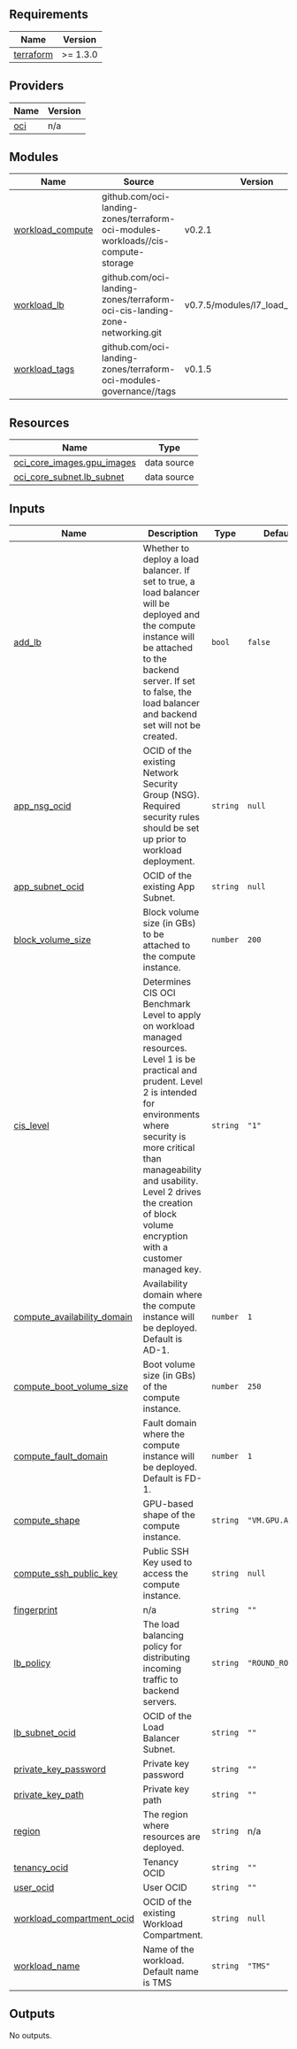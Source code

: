## Requirements

| Name | Version |
|------|---------|
| <a name="requirement_terraform"></a> [terraform](#requirement\_terraform) | >= 1.3.0 |

## Providers

| Name | Version |
|------|---------|
| <a name="provider_oci"></a> [oci](#provider\_oci) | n/a |

## Modules

| Name | Source | Version                          |
|------|--------|----------------------------------|
| <a name="module_workload_compute"></a> [workload\_compute](#module\_workload\_compute) | github.com/oci-landing-zones/terraform-oci-modules-workloads//cis-compute-storage | v0.2.1                           |
| <a name="module_workload_lb"></a> [workload\_lb](#module\_workload\_lb) | github.com/oci-landing-zones/terraform-oci-cis-landing-zone-networking.git | v0.7.5/modules/l7_load_balancers |
| <a name="module_workload_tags"></a> [workload\_tags](#module\_workload\_tags) | github.com/oci-landing-zones/terraform-oci-modules-governance//tags | v0.1.5                           |

## Resources

| Name | Type |
|------|------|
| [oci_core_images.gpu_images](https://registry.terraform.io/providers/oracle/oci/latest/docs/data-sources/core_images) | data source |
| [oci_core_subnet.lb_subnet](https://registry.terraform.io/providers/oracle/oci/latest/docs/data-sources/core_subnet) | data source |

## Inputs

| Name | Description | Type | Default | Required |
|------|-------------|------|---------|:--------:|
| <a name="input_add_lb"></a> [add\_lb](#input\_add\_lb) | Whether to deploy a load balancer. If set to true, a load balancer will be deployed and the compute instance will be attached to the backend server. If set to false, the load balancer and backend set will not be created. | `bool` | `false` | no |
| <a name="input_app_nsg_ocid"></a> [app\_nsg\_ocid](#input\_app\_nsg\_ocid) | OCID of the existing Network Security Group (NSG). Required security rules should be set up prior to workload deployment. | `string` | `null` | no |
| <a name="input_app_subnet_ocid"></a> [app\_subnet\_ocid](#input\_app\_subnet\_ocid) | OCID of the existing App Subnet. | `string` | `null` | no |
| <a name="input_block_volume_size"></a> [block\_volume\_size](#input\_block\_volume\_size) | Block volume size (in GBs) to be attached to the compute instance. | `number` | `200` | no |
| <a name="input_cis_level"></a> [cis\_level](#input\_cis\_level) | Determines CIS OCI Benchmark Level to apply on workload managed resources. Level 1 is be practical and prudent. Level 2 is intended for environments where security is more critical than manageability and usability. Level 2 drives the creation of block volume encryption with a customer managed key. | `string` | `"1"` | no |
| <a name="input_compute_availability_domain"></a> [compute\_availability\_domain](#input\_compute\_availability\_domain) | Availability domain where the compute instance will be deployed. Default is AD-1. | `number` | `1` | no |
| <a name="input_compute_boot_volume_size"></a> [compute\_boot\_volume\_size](#input\_compute\_boot\_volume\_size) | Boot volume size (in GBs) of the compute instance. | `number` | `250` | no |
| <a name="input_compute_fault_domain"></a> [compute\_fault\_domain](#input\_compute\_fault\_domain) | Fault domain where the compute instance will be deployed. Default is FD-1. | `number` | `1` | no |
| <a name="input_compute_shape"></a> [compute\_shape](#input\_compute\_shape) | GPU-based shape of the compute instance. | `string` | `"VM.GPU.A10.1"` | no |
| <a name="input_compute_ssh_public_key"></a> [compute\_ssh\_public\_key](#input\_compute\_ssh\_public\_key) | Public SSH Key used to access the compute instance. | `string` | `null` | no |
| <a name="input_fingerprint"></a> [fingerprint](#input\_fingerprint) | n/a | `string` | `""` | no |
| <a name="input_lb_policy"></a> [lb\_policy](#input\_lb\_policy) | The load balancing policy for distributing incoming traffic to backend servers. | `string` | `"ROUND_ROBIN"` | no |
| <a name="input_lb_subnet_ocid"></a> [lb\_subnet\_ocid](#input\_lb\_subnet\_ocid) | OCID of the Load Balancer Subnet. | `string` | `""` | no |
| <a name="input_private_key_password"></a> [private\_key\_password](#input\_private\_key\_password) | Private key password | `string` | `""` | no |
| <a name="input_private_key_path"></a> [private\_key\_path](#input\_private\_key\_path) | Private key path | `string` | `""` | no |
| <a name="input_region"></a> [region](#input\_region) | The region where resources are deployed. | `string` | n/a | yes |
| <a name="input_tenancy_ocid"></a> [tenancy\_ocid](#input\_tenancy\_ocid) | Tenancy OCID | `string` | `""` | no |
| <a name="input_user_ocid"></a> [user\_ocid](#input\_user\_ocid) | User OCID | `string` | `""` | no |
| <a name="input_workload_compartment_ocid"></a> [workload\_compartment\_ocid](#input\_workload\_compartment\_ocid) | OCID of the existing Workload Compartment. | `string` | `null` | no |
| <a name="input_workload_name"></a> [workload\_name](#input\_workload\_name) | Name of the workload. Default name is TMS | `string` | `"TMS"` | no |

## Outputs

No outputs.
